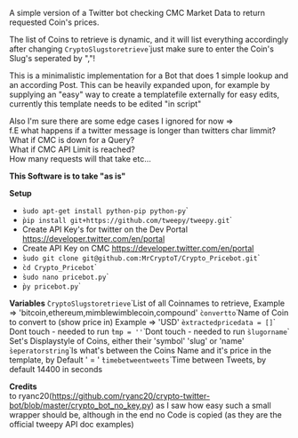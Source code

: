 A simple version of a Twitter bot checking CMC Market Data to return requested Coin's prices. 

The list of Coins to retrieve is dynamic, and it will list everything accordingly after changing ``CryptoSlugstoretrieve``̀ just make sure to enter the Coin's Slug's seperated by ","!

This is a minimalistic implementation for a Bot that does 1 simple lookup and an according Post. 
This can be heavily expanded upon, for example by supplying an "easy" way to create a templatefile externally for easy edits, currently this template needs to be edited "in script" 

Also I'm sure there are some edge cases I ignored for now => <br>
f.E what happens if a twitter message is longer than twitters char limmit? <br>
What if CMC is down for a Query? <br>
What if CMC API Limit is reached?<br>
How many requests will that take etc...

**This Software is to take "as is"** 

**Setup**
 - ``̀sudo apt-get install python-pip python-py``̀
 - ``̀pip install git+https://github.com/tweepy/tweepy.git``̀
 - Create API Key's for twitter on the Dev Portal https://developer.twitter.com/en/portal
 - Create API Key on CMC https://developer.twitter.com/en/portal
 - ``̀sudo git clone git@github.com:MrCryptoT/Crypto_Pricebot.git``̀
 - ``̀cd Crypto_Pricebot``̀
 - ``̀sudo nano pricebot.py``̀
 - ``̀py pricebot.py``̀
 
 **Variables**
``̀CryptoSlugstoretrieve``̀ List of all Coinnames to retrieve, Example => 'bitcoin,ethereum,mimblewimblecoin,compound'
``̀convertto``̀ Name of Coin to convert to (show price in) Example => 'USD'
``̀extractedpricedata = []``̀ Dont touch - needed to run
``̀tmp = ''``̀ Dont touch - needed to run
``̀slugorname``̀ Set's Displaystyle of Coins, either their 'symbol'  'slug' or 'name'
``̀seperatorstring``̀ Is what's between the Coins Name and it's price in the template, by Default ' = '
``̀timebetweentweets``̀ Time between Tweets, by default 14400 in seconds 

**Credits** <br>
to ryanc20(https://github.com/ryanc20/crypto-twitter-bot/blob/master/crypto_bot_no_key.py) as I saw how easy such a small wrapper should be, although in the end no Code is copied (as they are the official tweepy API doc examples) 
